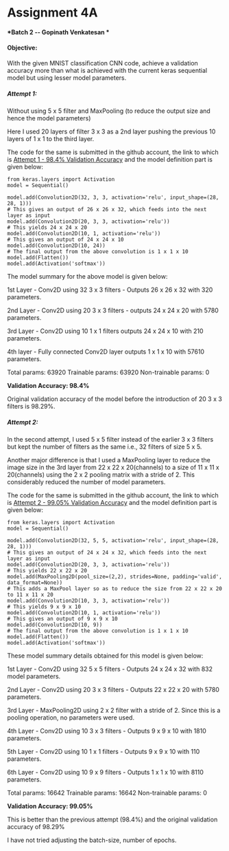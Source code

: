 # Assignment 4A

#### *Batch 2 -- Gopinath Venkatesan *

#### Objective: 
With the given MNIST classification CNN code, achieve a validation accuracy more than what is achieved with the current keras sequential model but using lesser model parameters.

##### Attempt 1:
Without using 5 x 5 filter and MaxPooling (to reduce the output size and hence the model parameters)

Here I used 20 layers of filter 3 x 3 as a 2nd layer pushing the previous 10 layers of 1 x 1 to the third layer.

The code for the same is submitted in the github account, the link to which is [Attempt 1 - 98.4% Validation Accuracy](https://github.com/gops75/dLclass/blob/master/s4/inkersDL_p1_1stDNN.ipynb) and the model definition part is given below:

```
from keras.layers import Activation
model = Sequential()

model.add(Convolution2D(32, 3, 3, activation='relu', input_shape=(28, 28, 1)))
# This gives an output of 26 x 26 x 32, which feeds into the next layer as input
model.add(Convolution2D(20, 3, 3, activation='relu'))
# This yields 24 x 24 x 20
model.add(Convolution2D(10, 1, activation='relu'))
# This gives an output of 24 x 24 x 10
model.add(Convolution2D(10, 24))
# The final output from the above convolution is 1 x 1 x 10
model.add(Flatten())
model.add(Activation('softmax'))
```

The model summary for the above model is given below:

1st Layer - Conv2D using 32 3 x 3 filters - Outputs 26 x 26 x 32 with 320 parameters.

2nd Layer - Conv2D using 20 3 x 3 filters - outputs 24 x 24 x 20 with 5780 parameters.

3rd Layer - Conv2D using 10 1 x 1 filters outputs 24 x 24 x 10 with 210 parameters.

4th layer - Fully connected Conv2D layer outputs 1 x 1 x 10 with 57610 parameters.

Total params: 63920
Trainable params: 63920
Non-trainable params: 0

**Validation Accuracy: 98.4%**

Original validation accuracy of the model before the introduction of 20 3 x 3 filters is 98.29%.

##### Attempt 2:

In the second attempt, I used 5 x 5 filter instead of the earlier 3 x 3 filters but kept the number of filters as the same i.e., 32 filters of size 5 x 5.

Another major difference is that I used a MaxPooling layer to reduce the image size in the 3rd layer from 22 x 22 x 20(channels) to a size of 11 x 11 x 20(channels) using the 2 x 2 pooling matrix with a stride of 2. This considerably reduced the number of model parameters.

The code for the same is submitted in the github account, the link to which is [Attempt 2 - 99.05% Validation Accuracy](https://github.com/gops75/dLclass/blob/master/s4/inkersDL_p1r2_1stDNN.ipynb) and the model definition part is given below:

```
from keras.layers import Activation
model = Sequential()

model.add(Convolution2D(32, 5, 5, activation='relu', input_shape=(28, 28, 1)))
# This gives an output of 24 x 24 x 32, which feeds into the next layer as input
model.add(Convolution2D(20, 3, 3, activation='relu'))
# This yields 22 x 22 x 20
model.add(MaxPooling2D(pool_size=(2,2), strides=None, padding='valid', data_format=None))
# This adds a MaxPool layer so as to reduce the size from 22 x 22 x 20 to 11 x 11 x 20
model.add(Convolution2D(10, 3, 3, activation='relu'))
# This yields 9 x 9 x 10
model.add(Convolution2D(10, 1, activation='relu'))
# This gives an output of 9 x 9 x 10
model.add(Convolution2D(10, 9))
# The final output from the above convolution is 1 x 1 x 10
model.add(Flatten())
model.add(Activation('softmax'))
```

These model summary details obtained for this model is given below:

1st Layer - Conv2D using 32 5 x 5 filters - Outputs 24 x 24 x 32 with 832 model parameters.

2nd Layer - Conv2D using 20 3 x 3 filters - Outputs 22 x 22 x 20 with 5780 parameters.

3rd Layer - MaxPooling2D using 2 x 2 filter with a stride of 2. Since this is a pooling operation, no parameters were used.

4th Layer - Conv2D using 10 3 x 3 filters - Outputs 9 x 9 x 10 with 1810 parameters.

5th Layer - Conv2D using 10 1 x 1 filters - Outputs 9 x 9 x 10 with 110 parameters.

6th Layer - Conv2D using 10 9 x 9 filters - Outputs 1 x 1 x 10 with 8110 parameters.

Total params: 16642
Trainable params: 16642
Non-trainable params: 0

**Validation Accuracy: 99.05%**

This is better than the previous attempt (98.4%) and the original validation accuracy of 98.29%

I have not tried adjusting the batch-size, number of epochs.


